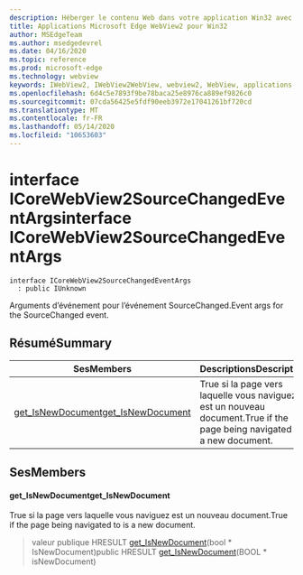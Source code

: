 ```yaml
---
description: Héberger le contenu Web dans votre application Win32 avec le contrôle Microsoft Edge WebView2
title: Applications Microsoft Edge WebView2 pour Win32
author: MSEdgeTeam
ms.author: msedgedevrel
ms.date: 04/16/2020
ms.topic: reference
ms.prod: microsoft-edge
ms.technology: webview
keywords: IWebView2, IWebView2WebView, webview2, WebView, applications Win32, Win32, Edge, ICoreWebView2, ICoreWebView2Controller, contrôle de navigateur, html Edge
ms.openlocfilehash: 6d4c5e7893f9be78baca25e8976ca889ef9826c0
ms.sourcegitcommit: 07cda56425e5fdf90eeb3972e17041261bf720cd
ms.translationtype: MT
ms.contentlocale: fr-FR
ms.lasthandoff: 05/14/2020
ms.locfileid: "10653603"
---
```

# <span data-ttu-id="d9b8a-104">interface ICoreWebView2SourceChangedEventArgs</span><span class="sxs-lookup"><span data-stu-id="d9b8a-104">interface ICoreWebView2SourceChangedEventArgs</span></span> 

```
interface ICoreWebView2SourceChangedEventArgs
  : public IUnknown
```

<span data-ttu-id="d9b8a-105">Arguments d’événement pour l’événement SourceChanged.</span><span class="sxs-lookup"><span data-stu-id="d9b8a-105">Event args for the SourceChanged event.</span></span>

## <span data-ttu-id="d9b8a-106">Résumé</span><span class="sxs-lookup"><span data-stu-id="d9b8a-106">Summary</span></span>

 <span data-ttu-id="d9b8a-107">Ses</span><span class="sxs-lookup"><span data-stu-id="d9b8a-107">Members</span></span>                        | <span data-ttu-id="d9b8a-108">Descriptions</span><span class="sxs-lookup"><span data-stu-id="d9b8a-108">Descriptions</span></span>
--------------------------------|---------------------------------------------
[<span data-ttu-id="d9b8a-109">get_IsNewDocument</span><span class="sxs-lookup"><span data-stu-id="d9b8a-109">get_IsNewDocument</span></span>](#get_isnewdocument) | <span data-ttu-id="d9b8a-110">True si la page vers laquelle vous naviguez est un nouveau document.</span><span class="sxs-lookup"><span data-stu-id="d9b8a-110">True if the page being navigated to is a new document.</span></span>

## <span data-ttu-id="d9b8a-111">Ses</span><span class="sxs-lookup"><span data-stu-id="d9b8a-111">Members</span></span>

#### <span data-ttu-id="d9b8a-112">get_IsNewDocument</span><span class="sxs-lookup"><span data-stu-id="d9b8a-112">get_IsNewDocument</span></span> 

<span data-ttu-id="d9b8a-113">True si la page vers laquelle vous naviguez est un nouveau document.</span><span class="sxs-lookup"><span data-stu-id="d9b8a-113">True if the page being navigated to is a new document.</span></span>

> <span data-ttu-id="d9b8a-114">valeur publique HRESULT [get_IsNewDocument](#get_isnewdocument)(bool \* IsNewDocument)</span><span class="sxs-lookup"><span data-stu-id="d9b8a-114">public HRESULT [get_IsNewDocument](#get_isnewdocument)(BOOL \* isNewDocument)</span></span>

